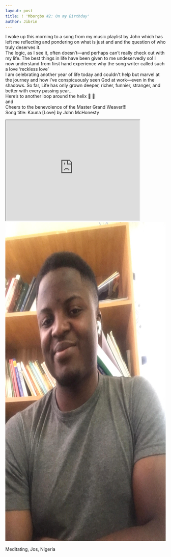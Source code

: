 ```yaml
---
layout: post
title: ! 'Mborgbo #2: On my Birthday'
author: Jibrin
---
```


I woke up this morning to a song from my music playlist by John which has left me reflecting and pondering on what is just and and the question of who truly deserves it. <br>The logic, as I see it, often doesn’t—and perhaps can’t really check out with my life. The best things in life have been given to me undeservedly so! I now understand from first hand experience why the song writer called such a love ‘reckless love’
<br>I am celebrating another year of life today and couldn't help but marvel at the journey and how I’ve conspicuously seen God at work—even in the shadows. So far,  Life has only grown deeper, richer, funnier, stranger, and better with every passing year...
<br>Here’s to another loop around the helix 🍻 🧬 <br>
and <br>
Cheers to the benevolence of the Master Grand Weaver!!!<br>
Song title: Kauna [Love] by John McHonesty

<iframe width="420" height="315"
src="https://www.youtube.com/embed/gGv-kz21SCw">
</iframe>
<br>
 <img src="/img/birthday2025.jpeg" alt="Meditating, Jos, Nigeria" width="800" height="1000">
 <p>Meditating, Jos, Nigeria</p>
